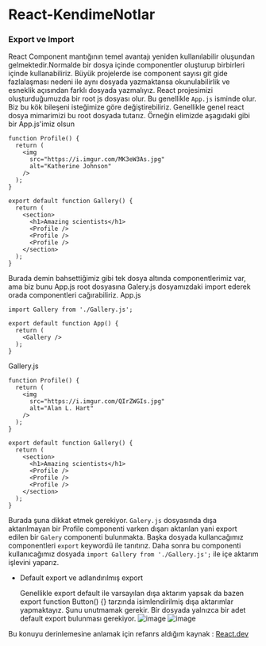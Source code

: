 # React-KendimeNotlar

### Export ve Import 
React Component mantığının temel avantajı  yeniden kullanılabilir oluşundan gelmektedir.Normalde bir dosya içinde componentler oluşturup birbirleri içinde kullanabiliriz. Büyük projelerde ise component sayısı git gide fazlalaşması nedeni ile
aynı dosyada yazmaktansa okunulabilirlik ve esneklik açısından farklı dosyada yazmalıyız.
React projesimizi oluşturduğumuzda  bir root js dosyası olur. Bu genellikle `App.js` isminde olur. Biz bu kök bileşeni isteğimize göre değiştirebiliriz. Genellikle genel react dosya mimarimizi bu root dosyada tutarız. 
Örneğin elimizde aşagıdaki gibi bir App.js'imiz olsun
```
function Profile() {
  return (
    <img
      src="https://i.imgur.com/MK3eW3As.jpg"
      alt="Katherine Johnson"
    />
  );
}

export default function Gallery() {
  return (
    <section>
      <h1>Amazing scientists</h1>
      <Profile />
      <Profile />
      <Profile />
    </section>
  );
}

```
Burada demin bahsettiğimiz gibi tek dosya altında componentlerimiz var, ama biz bunu App.js root dosyasına Galery.js dosyamızdaki import ederek orada componentleri cağırabiliriz.
App.js
```
import Gallery from './Gallery.js';

export default function App() {
  return (
    <Gallery />
  );
}

```
Gallery.js
```
function Profile() {
  return (
    <img
      src="https://i.imgur.com/QIrZWGIs.jpg"
      alt="Alan L. Hart"
    />
  );
}

export default function Gallery() {
  return (
    <section>
      <h1>Amazing scientists</h1>
      <Profile />
      <Profile />
      <Profile />
    </section>
  );
}
```

Burada şuna dikkat etmek gerekiyor. `Galery.js` dosyasında dışa aktarılmayan bir Profile componenti varken dışarı aktarılan yani export edilen bir  `Galery` componenti bulunmakta. Başka dosyada kullancağımız componentleri `export` keywordü ile tanıtırız.
Daha sonra bu componenti kullanıcağımız dosyada `import Gallery from './Gallery.js';` ile içe aktarım işlevini yaparız.

* Default export ve adlandırılmış export

  Genellikle export default ile varsayılan dışa aktarım yapsak da bazen  export function Button() {} tarzında isimlendirilmiş dışa aktarımlar yapmaktayız.
  Şunu unutmamak gerekir. Bir dosyada yalnızca bir adet default export bulunması gerekiyor.
![image](https://github.com/velihantpts/React-KendimeNotlar/assets/56006189/d225ac9e-09ca-4b25-9600-1011b890cd13)
![image](https://github.com/velihantpts/React-KendimeNotlar/assets/56006189/fbad0f14-9063-46d2-afaa-a58999537f45)

Bu konuyu derinlemesine anlamak için refanrs aldığım kaynak : [React.dev](https://react.dev/learn/importing-and-exporting-components) 
